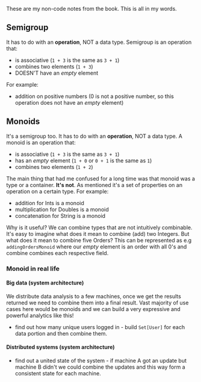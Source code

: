 These are my non-code notes from the book. This is all in my words.

## Semigroup
It has to do with an <b>operation</b>, NOT a data type. Semigroup is an operation that:
* is associative (`1 + 3` is the same as `3 + 1`)
* combines two elements (`1 + 3`)
* DOESN'T have an _empty_ element

For example:
* addition on positive numbers (0 is not a positive number, so this operation does not have an _empty_ element)


## Monoids
It's a semigroup too. It has to do with an <b>operation</b>, NOT a data type. A monoid is an operation that:
* is associative (`1 + 3` is the same as `3 + 1`)
* has an _empty_ element (`1 + 0` or `0 + 1` is the same as `1`)
* combines two elements (`1 + 2`)

The main thing that had me confused for a long time was that monoid was a type or a container. <b>It's not</b>. As mentioned it's a set of properties on an operation on a certain type. For example:
* addition for Ints is a monoid
* multiplication for Doubles is a monoid
* concatenation for String is a monoid

Why is it useful? We can combine types that are not intuitively combinable. It's easy to imagine what does it mean to combine (add) two Integers. But what does it mean to combine five Orders? This can be represented as e.g `addingOrdersMonoid` where our _empty_ element is an order with all 0's and combine combines each respective field.

### Monoid in real life
#### Big data (system architecture)
We distribute data analysis to a few machines, once we get the results returned we need to combine them into a final result. Vast majority of use cases here would be monoids and we can build a very expressive and powerful analytics like this! 
* find out how many unique users logged in - build `Set[User]` for each data portion and then combine them. 


#### Distributed systems (system architecture)
* find out a united state of the system - if machine A got an update but machine B didn't we could combine the updates and this way form a consistent state for each machine.

